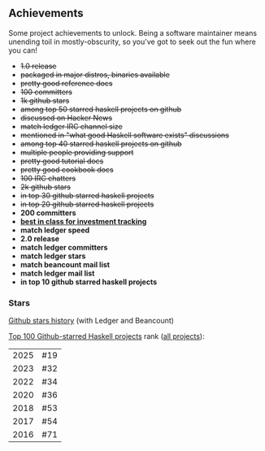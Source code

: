 ## Achievements

Some project achievements to unlock.
Being a software maintainer means unending toil in mostly-obscurity, so you've got to seek out the fun where you can!
<!-- https://www.reddit.com/r/haskell/comments/eddwbu/top_nonprogrammingrelated_haskell_apps -->

- ~~1.0 release~~
- ~~packaged in major distros, binaries available~~
- ~~pretty good reference docs~~
- ~~100 committers~~
- ~~1k github stars~~
- ~~among top 50 starred haskell projects on github~~
- ~~discussed on Hacker News~~
- ~~match ledger IRC channel size~~
- ~~mentioned in "what good Haskell software exists" discussions~~
- ~~among top 40 starred haskell projects on github~~
- ~~multiple people providing support~~
- ~~pretty good tutorial docs~~
- ~~pretty good cookbook docs~~
- ~~100 IRC chatters~~
- ~~2k github stars~~
- ~~in top 30 github starred haskell projects~~
- ~~in top 20 github starred haskell projects~~
- **200 committers**
- **[best in class for investment tracking](https://github.com/simonmichael/hledger/issues/1015)**
- **match ledger speed**
- **2.0 release**
- **match ledger committers**
- **match ledger stars**
- **match beancount mail list**
- **match ledger mail list**
- **in top 10 github starred haskell projects**

### Stars

[Github stars history](https://star-history.com/#simonmichael/hledger&ledger/ledger&beancount/beancount&Date) (with Ledger and Beancount)

[Top 100 Github-starred Haskell projects](https://github.com/EvanLi/Github-Ranking/blob/master/Top100/Haskell.md) rank
([all projects](https://github.com/search?o=desc&q=language%3AHaskell&ref=searchresults&s=stars&type=repositories)):

  |      |     |
  |------|-----|
  | 2025 | #19 |
  | 2023 | #32 |
  | 2022 | #34 |
  | 2020 | #36 |
  | 2018 | #53 |
  | 2017 | #54 |
  | 2016 | #71 |
